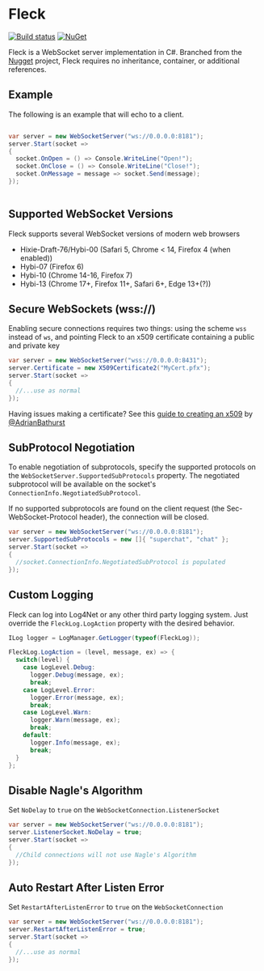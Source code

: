 Fleck
===

[![Build status](https://ci.appveyor.com/api/projects/status/k0s8hq5y4emak5j3/branch/master?svg=true)](https://ci.appveyor.com/project/statianzo/fleck/branch/master) [![NuGet](https://img.shields.io/nuget/v/Fleck.svg)](https://www.nuget.org/packages/Fleck/)

Fleck is a WebSocket server implementation in C#. Branched from the
[Nugget][nugget] project, Fleck requires no inheritance, container, or
additional references.

Example
---

The following is an example that will echo to a client.

```c#

var server = new WebSocketServer("ws://0.0.0.0:8181");
server.Start(socket =>
{
  socket.OnOpen = () => Console.WriteLine("Open!");
  socket.OnClose = () => Console.WriteLine("Close!");
  socket.OnMessage = message => socket.Send(message);
});
        
```

Supported WebSocket Versions
---

Fleck supports several WebSocket versions of modern web browsers

- Hixie-Draft-76/Hybi-00 (Safari 5, Chrome < 14, Firefox 4 (when enabled))
- Hybi-07 (Firefox 6)
- Hybi-10 (Chrome 14-16, Firefox 7)
- Hybi-13 (Chrome 17+, Firefox 11+, Safari 6+, Edge 13+(?))

Secure WebSockets (wss://)
---

Enabling secure connections requires two things: using the scheme `wss` instead
of `ws`, and pointing Fleck to an x509 certificate containing a public and
private key

```cs
var server = new WebSocketServer("wss://0.0.0.0:8431");
server.Certificate = new X509Certificate2("MyCert.pfx");
server.Start(socket =>
{
  //...use as normal
});
```

Having issues making a certificate? See this
[guide to creating an x509](https://github.com/statianzo/Fleck/issues/214#issuecomment-364413879)
by [@AdrianBathurst](https://github.com/AdrianBathurst)

SubProtocol Negotiation
---

To enable negotiation of subprotocols, specify the supported protocols on
the `WebSocketServer.SupportedSubProtocols` property. The negotiated
subprotocol will be available on the socket's `ConnectionInfo.NegotiatedSubProtocol`.

If no supported subprotocols are found on the client request (the
Sec-WebSocket-Protocol header), the connection will be closed.

```cs
var server = new WebSocketServer("ws://0.0.0.0:8181");
server.SupportedSubProtocols = new []{ "superchat", "chat" };
server.Start(socket =>
{
  //socket.ConnectionInfo.NegotiatedSubProtocol is populated
});
```

Custom Logging
---

Fleck can log into Log4Net or any other third party logging system. Just override the `FleckLog.LogAction` property with the desired behavior.

```cs
ILog logger = LogManager.GetLogger(typeof(FleckLog));

FleckLog.LogAction = (level, message, ex) => {
  switch(level) {
    case LogLevel.Debug:
      logger.Debug(message, ex);
      break;
    case LogLevel.Error:
      logger.Error(message, ex);
      break;
    case LogLevel.Warn:
      logger.Warn(message, ex);
      break;
    default:
      logger.Info(message, ex);
      break;
  }
};

```

Disable Nagle's Algorithm
---

Set `NoDelay` to `true` on the `WebSocketConnection.ListenerSocket`

```cs
var server = new WebSocketServer("ws://0.0.0.0:8181");
server.ListenerSocket.NoDelay = true;
server.Start(socket =>
{
  //Child connections will not use Nagle's Algorithm
});
```

Auto Restart After Listen Error
---

Set `RestartAfterListenError` to `true` on the `WebSocketConnection`

```cs
var server = new WebSocketServer("ws://0.0.0.0:8181");
server.RestartAfterListenError = true;
server.Start(socket =>
{
  //...use as normal
});
```

[nugget]: http://nugget.codeplex.com/ 
